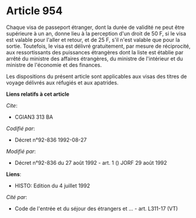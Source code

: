 # Article 954

Chaque visa de passeport étranger, dont la durée de validité ne peut être supérieure à un an, donne lieu à la perception d'un
droit de 50 F, si le visa est valable pour l'aller et retour, et de 25 F, s'il n'est valable que pour la sortie. Toutefois,
le visa est délivré gratuitement, par mesure de réciprocité, aux ressortissants des puissances étrangères dont la liste est
établie par arrêté du ministre des affaires étrangères, du ministre de l'intérieur et du ministre de l'économie et des
finances.

Les dispositions du présent article sont applicables aux visas des titres de voyage délivrés aux réfugiés et aux apatrides.

**Liens relatifs à cet article**

_Cite_:

  - CGIAN3 313 BA

_Codifié par_:

  - Décret n°92-836 1992-08-27

_Modifié par_:

  - Décret n°92-836 du 27 août 1992 - art. 1 () JORF 29 août 1992

**Liens**:

  - HISTO: Edition du 4 juillet 1992

_Cité par_:

  - Code de l'entrée et du séjour des étrangers et ... - art. L311-17 (VT)
